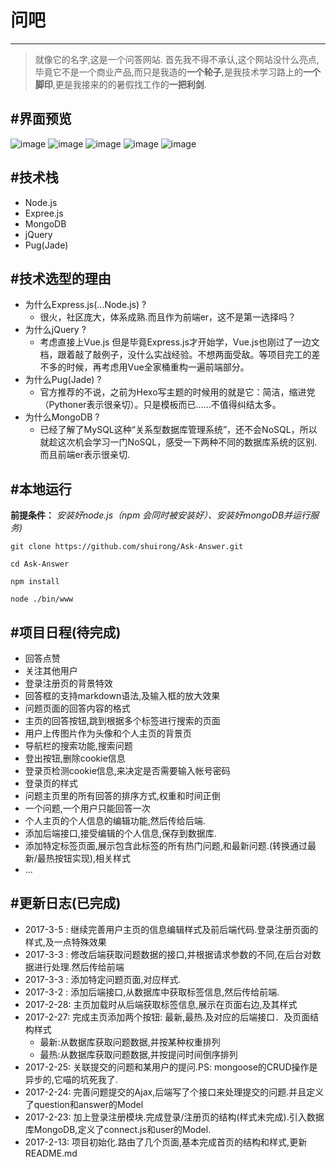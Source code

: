 # 问吧

---

>   就像它的名字,这是一个问答网站. 
>   首先我不得不承认,这个网站没什么亮点,毕竟它不是一个商业产品,而只是我造的**一个轮子**,是我技术学习路上的**一个脚印**,更是我接来的的暑假找工作的**一把利剑**.

#界面预览
---

![image](puiblic/images/1.png)
![image](puiblic/images/2.png)
![image](puiblic/images/3.png)
![image](puiblic/images/4.png)
![image](puiblic/images/5.png)


#技术栈
---

*   Node.js
*   Expree.js
*   MongoDB
*   jQuery
*   Pug(Jade)


#技术选型的理由
---

* 为什么Express.js(...Node.js) ?
    *   很火，社区庞大，体系成熟.而且作为前端er，这不是第一选择吗？
* 为什么jQuery ? 
    *   考虑直接上Vue.js 但是毕竟Express.js才开始学，Vue.js也刚过了一边文档，跟着敲了敲例子，没什么实战经验。不想两面受敌。等项目完工的差不多的时候，再考虑用Vue全家桶重构一遍前端部分。
* 为什么Pug(Jade) ? 
    *   官方推荐的不说，之前为Hexo写主题的时候用的就是它：简洁，缩进党（Pythoner表示很亲切）。只是模板而已......不值得纠结太多。
* 为什么MongoDB ?
    *   已经了解了MySQL这种“关系型数据库管理系统”，还不会NoSQL，所以就趁这次机会学习一门NoSQL，感受一下两种不同的数据库系统的区别.而且前端er表示很亲切.

#本地运行
---

**前提条件：**
*安装好node.js（npm 会同时被安装好）、安装好mongoDB并运行服务)*

`git clone https://github.com/shuirong/Ask-Answer.git`

`cd Ask-Answer`

`npm install`

`node ./bin/www`

#项目日程(待完成)
---

*   回答点赞
*   关注其他用户
*   登录注册页的背景特效
*   回答框的支持markdown语法,及输入框的放大效果
*   问题页面的回答内容的格式
*   主页的回答按钮,跳到根据多个标签进行搜索的页面
*   用户上传图片作为头像和个人主页的背景页
*   导航栏的搜索功能,搜索问题
*   登出按钮,删除cookie信息
*   登录页检测cookie信息,来决定是否需要输入帐号密码
*   登录页的样式
*   问题主页里的所有回答的排序方式,权重和时间正倒
*   一个问题,一个用户只能回答一次
*   个人主页的个人信息的编辑功能,然后传给后端.
*   添加后端接口,接受编辑的个人信息,保存到数据库.
*   添加特定标签页面,展示包含此标签的所有热门问题,和最新问题.(转换通过最新/最热按钮实现),相关样式
*   ...

#更新日志(已完成)
---

* 2017-3-5 :    继续完善用户主页的信息编辑样式及前后端代码.登录注册页面的样式,及一点特殊效果
* 2017-3-3 :    修改后端获取问题数据的接口,并根据请求参数的不同,在后台对数据进行处理.然后传给前端
* 2017-3-3 :    添加特定问题页面,对应样式.
* 2017-3-2 :    添加后端接口,从数据库中获取标签信息,然后传给前端.
* 2017-2-28:    主页加载时从后端获取标签信息,展示在页面右边,及其样式
* 2017-2-27:    完成主页添加两个按钮: 最新,最热.及对应的后端接口．及页面结构样式
    *   最新:从数据库获取问题数据,并按某种权重排列
    *   最热:从数据库获取问题数据,并按提问时间倒序排列
* 2017-2-25:    关联提交的问题和某用户的提问.PS: mongoose的CRUD操作是异步的,它喵的坑死我了.
* 2017-2-24:    完善问题提交的Ajax,后端写了个接口来处理提交的问题.并且定义了question和answer的Model
* 2017-2-23:    加上登录注册模块.完成登录/注册页的结构(样式未完成).引入数据库MongoDB,定义了connect.js和user的Model.
* 2017-2-13:    项目初始化.路由了几个页面,基本完成首页的结构和样式,更新README.md

